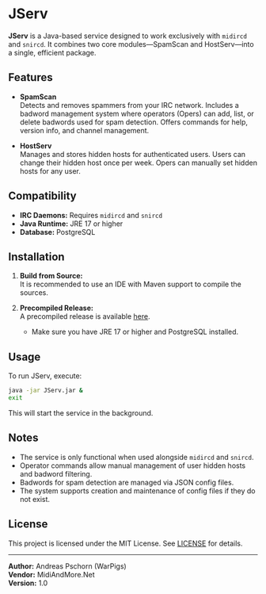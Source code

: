 # JServ

**JServ** is a Java-based service designed to work exclusively with `midircd` and `snircd`. It combines two core modules—SpamScan and HostServ—into a single, efficient package.

## Features

- **SpamScan**  
  Detects and removes spammers from your IRC network. Includes a badword management system where operators (Opers) can add, list, or delete badwords used for spam detection. Offers commands for help, version info, and channel management.

- **HostServ**  
  Manages and stores hidden hosts for authenticated users. Users can change their hidden host once per week. Opers can manually set hidden hosts for any user.

## Compatibility

- **IRC Daemons:** Requires `midircd` and `snircd`
- **Java Runtime:** JRE 17 or higher
- **Database:** PostgreSQL

## Installation

1. **Build from Source:**  
   It is recommended to use an IDE with Maven support to compile the sources.

2. **Precompiled Release:**  
   A precompiled release is available [here](https://github.com/user-attachments/files/21146940/JServ.zip).
   - Make sure you have JRE 17 or higher and PostgreSQL installed.

## Usage

To run JServ, execute:
```sh
java -jar JServ.jar &
exit
```
This will start the service in the background.

## Notes

- The service is only functional when used alongside `midircd` and `snircd`.
- Operator commands allow manual management of user hidden hosts and badword filtering.
- Badwords for spam detection are managed via JSON config files.
- The system supports creation and maintenance of config files if they do not exist.

## License

This project is licensed under the MIT License. See [LICENSE](LICENSE) for details.

---

**Author:** Andreas Pschorn (WarPigs)  
**Vendor:** MidiAndMore.Net  
**Version:** 1.0
